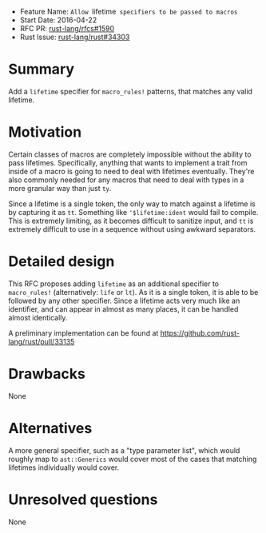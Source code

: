 - Feature Name: `Allow `lifetime` specifiers to be passed to macros`
- Start Date: 2016-04-22
- RFC PR: [rust-lang/rfcs#1590](https://github.com/rust-lang/rfcs/pull/1590)
- Rust Issue: [rust-lang/rust#34303](https://github.com/rust-lang/rust/issues/34303)

# Summary
[summary]: #summary

Add a `lifetime` specifier for `macro_rules!` patterns, that matches any valid
lifetime.

# Motivation
[motivation]: #motivation

Certain classes of macros are completely impossible without the ability to pass
lifetimes. Specifically, anything that wants to implement a trait from inside of
a macro is going to need to deal with lifetimes eventually. They're also
commonly needed for any macros that need to deal with types in a more granular
way than just `ty`.

Since a lifetime is a single token, the only way to match against a lifetime is
by capturing it as `tt`. Something like `'$lifetime:ident` would fail to
compile. This is extremely limiting, as it becomes difficult to sanitize input,
and `tt` is extremely difficult to use in a sequence without using awkward
separators.

# Detailed design
[design]: #detailed-design

This RFC proposes adding `lifetime` as an additional specifier to
`macro_rules!` (alternatively: `life` or `lt`). As it is a single token, it is
able to be followed by any other specifier. Since a lifetime acts very much
like an identifier, and can appear in almost as many places, it can be handled
almost identically.

A preliminary implementation can be found at
https://github.com/rust-lang/rust/pull/33135

# Drawbacks
[drawbacks]: #drawbacks

None

# Alternatives
[alternatives]: #alternatives

A more general specifier, such as a "type parameter list", which would roughly
map to `ast::Generics` would cover most of the cases that matching lifetimes
individually would cover.

# Unresolved questions
[unresolved]: #unresolved-questions

None
